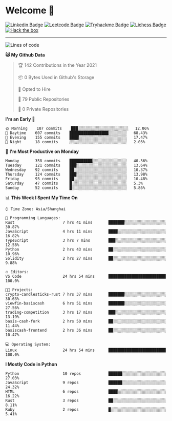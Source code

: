 # Welcome 👋

[![Linkedin Badge](https://img.shields.io/badge/-PedroTorres-blue?style=flat-square&logo=Linkedin&logoColor=white&link=https://www.linkedin.com/in/PedroTorres/)](https://www.linkedin.com/in/pedro-torres-cruz/)
[![Leetcode Badge](https://img.shields.io/badge/profile-leetcode-green)](https://leetcode.com/corfucinas/)
[![Tryhackme Badge](https://img.shields.io/badge/profile-tryhackme-blue)](https://tryhackme.com/p/Corfucinas/)
[![Lichess Badge](https://img.shields.io/badge/challenge_me-lichess-yellow)](https://lichess.org/@/Corfucinas)
[![Hack the box](https://img.shields.io/badge/hack_the_box-profile-red)](https://www.hackthebox.eu/profile/375826)

---

<!--START_SECTION:waka-->
![Lines of code](https://img.shields.io/badge/From%20Hello%20World%20I%27ve%20Written-1.4%20million%20lines%20of%20code-blue)

**🐱 My Github Data** 

> 🏆 142 Contributions in the Year 2021
 > 
> 📦 0 Bytes Used in Github's Storage 
 > 
> 💼 Opted to Hire
 > 
> 📜 79 Public Repositories 
 > 
> 🔑 0 Private Repositories  
 > 
**I'm an Early 🐤** 

```text
🌞 Morning    107 commits    ███░░░░░░░░░░░░░░░░░░░░░░   12.06% 
🌆 Daytime    607 commits    █████████████████░░░░░░░░   68.43% 
🌃 Evening    155 commits    ████░░░░░░░░░░░░░░░░░░░░░   17.47% 
🌙 Night      18 commits     ░░░░░░░░░░░░░░░░░░░░░░░░░   2.03%

```
📅 **I'm Most Productive on Monday** 

```text
Monday       358 commits    ██████████░░░░░░░░░░░░░░░   40.36% 
Tuesday      121 commits    ███░░░░░░░░░░░░░░░░░░░░░░   13.64% 
Wednesday    92 commits     ██░░░░░░░░░░░░░░░░░░░░░░░   10.37% 
Thursday     124 commits    ███░░░░░░░░░░░░░░░░░░░░░░   13.98% 
Friday       93 commits     ██░░░░░░░░░░░░░░░░░░░░░░░   10.48% 
Saturday     47 commits     █░░░░░░░░░░░░░░░░░░░░░░░░   5.3% 
Sunday       52 commits     █░░░░░░░░░░░░░░░░░░░░░░░░   5.86%

```


📊 **This Week I Spent My Time On** 

```text
⌚︎ Time Zone: Asia/Shanghai

💬 Programming Languages: 
Rust                     7 hrs 41 mins       ███████░░░░░░░░░░░░░░░░░░   30.87% 
JavaScript               4 hrs 11 mins       ████░░░░░░░░░░░░░░░░░░░░░   16.82% 
TypeScript               3 hrs 7 mins        ███░░░░░░░░░░░░░░░░░░░░░░   12.58% 
Python                   2 hrs 43 mins       ██░░░░░░░░░░░░░░░░░░░░░░░   10.96% 
Solidity                 2 hrs 27 mins       ██░░░░░░░░░░░░░░░░░░░░░░░   9.88%

🔥 Editors: 
VS Code                  24 hrs 54 mins      █████████████████████████   100.0%

🐱‍💻 Projects: 
crypto-candlesticks-rust 7 hrs 37 mins       ███████░░░░░░░░░░░░░░░░░░   30.63% 
viewfin-basiscash        6 hrs 51 mins       ███████░░░░░░░░░░░░░░░░░░   27.56% 
trading-competition      3 hrs 17 mins       ███░░░░░░░░░░░░░░░░░░░░░░   13.19% 
basis-cash-fork          2 hrs 50 mins       ██░░░░░░░░░░░░░░░░░░░░░░░   11.44% 
basiscash-frontend       2 hrs 36 mins       ██░░░░░░░░░░░░░░░░░░░░░░░   10.47%

💻 Operating System: 
Linux                    24 hrs 54 mins      █████████████████████████   100.0%

```

**I Mostly Code in Python** 

```text
Python                   10 repos            ██████░░░░░░░░░░░░░░░░░░░   27.03% 
JavaScript               9 repos             ██████░░░░░░░░░░░░░░░░░░░   24.32% 
HTML                     6 repos             ████░░░░░░░░░░░░░░░░░░░░░   16.22% 
Rust                     3 repos             ██░░░░░░░░░░░░░░░░░░░░░░░   8.11% 
Ruby                     2 repos             █░░░░░░░░░░░░░░░░░░░░░░░░   5.41%

```



<!--END_SECTION:waka-->
